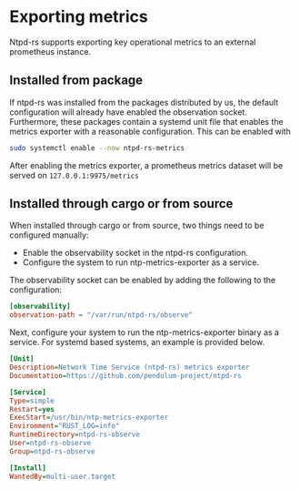 # Exporting metrics

Ntpd-rs supports exporting key operational metrics to an external prometheus instance.

## Installed from package

If ntpd-rs was installed from the packages distributed by us, the default configuration will already have enabled the observation socket. Furthermore, these packages contain a systemd unit file that enables the metrics exporter with a reasonable configuration. This can be enabled with
```sh
sudo systemctl enable --now ntpd-rs-metrics
```

After enabling the metrics exporter, a prometheus metrics dataset will be served on `127.0.0.1:9975/metrics`

## Installed through cargo or from source

When installed through cargo or from source, two things need to be configured manually: 

- Enable the observability socket in the ntpd-rs configuration.
- Configure the system to run ntp-metrics-exporter as a service.

The observability socket can be enabled by adding the following to the configuration:
```toml
[observability]
observation-path = "/var/run/ntpd-rs/observe"
```

Next, configure your system to run the ntp-metrics-exporter binary as a service. For systemd based systems, an example is provided below.
```ini
[Unit]
Description=Network Time Service (ntpd-rs) metrics exporter
Documentation=https://github.com/pendulum-project/ntpd-rs

[Service]
Type=simple
Restart=yes
ExecStart=/usr/bin/ntp-metrics-exporter
Environment="RUST_LOG=info"
RuntimeDirectory=ntpd-rs-observe
User=ntpd-rs-observe
Group=ntpd-rs-observe

[Install]
WantedBy=multi-user.target
```
